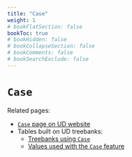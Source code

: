 ```yaml
---
title: "Case"
weight: 1
# bookFlatSection: false
bookToc: true
# bookHidden: false
# bookCollapseSection: false
# bookComments: false
# bookSearchExclude: false
---
```


# `Case` 

Related pages:

 - [`Case` page on UD website](https://universaldependencies.org/u/feat/Case.html)
 - Tables built on UD treebanks:
   - [Treebanks using `Case`](https://tables.grew.fr/?data=ud_feats/FEATS&cols=^Case$)
   - [Values used with the `Case` feature](https://tables.grew.fr/?data=ud_feats/Case)

